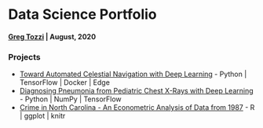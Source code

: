 # Data Science Portfolio
#### [Greg Tozzi](https://www.linkedin.com/in/gregorytozzi/) | August, 2020
### Projects
- [Toward Automated Celestial Navigation with Deep Learning](https://github.com/gregtozzi/automated_celnav) - Python | TensorFlow | Docker | Edge
- [Diagnosing Pneumonia from Pediatric Chest X-Rays with Deep Learning](https://github.com/gregtozzi/diagnosing_pneumonia) - Python | NumPy | TensorFlow
- [Crime in North Carolina - An Econometric Analysis of Data from 1987](https://github.com/gregtozzi/north_carolina_crime) - R | ggplot | knitr
